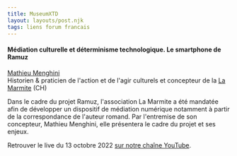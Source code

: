 ```yaml
---
title: MuseumXTD  
layout: layouts/post.njk
tags: liens forum francais
---
```

#### Médiation culturelle et déterminisme technologique. Le smartphone de Ramuz

[Mathieu Menghini](https://www.linkedin.com/in/mathieu-menghini-741803155/)  
Historien & praticien de l'action et de l'agir culturels et concepteur de la [La Marmite](https://lamarmite.org/) (CH)  

Dans le cadre du projet Ramuz, l'association La Marmite a été mandatée afin de développer un dispositif de médiation numérique notamment à partir de la correspondance de l'auteur romand. Par l'entremise de son concepteur, Mathieu Menghini, elle présentera le cadre du projet et ses enjeux.  


Retrouver le live du 13 octobre 2022 [sur notre chaîne YouTube](https://www.youtube.com/channel/UCTZJM5WsXDkH8QgMdACUNyw).  